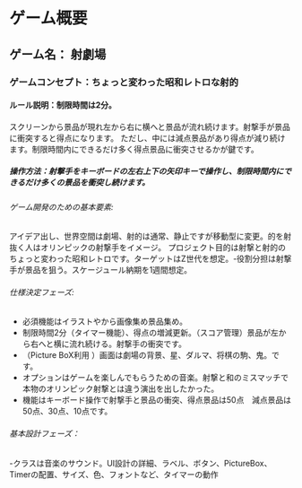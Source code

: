 # ゲーム概要
## ゲーム名： 射劇場
### ゲームコンセプト：ちょっと変わった昭和レトロな射的
#### ルール説明：制限時間は2分。
スクリーンから景品が現れ左から右に横へと景品が流れ続けます。射撃手が景品に衝突すると得点になります。
ただし、中には減点景品があり得点が減り続けます。制限時間内にできるだけ多く得点景品に衝突させるかが鍵です。
##### 操作方法：射撃手をキーボードの左右上下の矢印キーで操作し、制限時間内にできるだけ多くの景品を衝突し続けます。
###### ゲーム開発のための基本要素:
アイデア出し、世界空間は劇場、射的は通常、静止ですが移動型に変更。的を射抜く人はオリンピックの射撃手をイメージ。
プロジェクト目的は射撃と射的のちょっと変わった昭和レトロです。ターゲットはZ世代を想定。-役割分担は射撃手が景品を狙う。スケージュール納期を1週間想定。
###### 仕様決定フェーズ:
- 必須機能はイラストやから画像集め景品集め。
- 制限時間2分（タイマー機能）、得点の増減更新。（スコア管理）景品が左から右へと横に流れ続ける。射撃手の衝突です。
- （Picture BoX利用 ）画面は劇場の背景、星、ダルマ、将棋の駒、鬼。です。
- オプションはゲームを楽しんでもらうための音楽。射撃と和のミスマッチで本物のオリンピック射撃とは違う演出を出したかった。
- 機能はキーボード操作で射撃手と景品の衝突、得点景品は50点　減点景品は50点、30点、10点です。
###### 基本設計フェーズ：
-クラスは音楽のサウンド。UI設計の詳細、ラベル、ボタン、PictureBox、Timerの配置、サイズ、色、フォントなど、タイマーの動作


